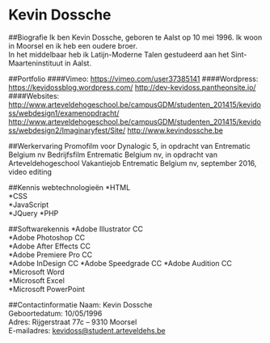 Kevin Dossche
=============

##Biografie
Ik ben Kevin Dossche, geboren te Aalst op 10 mei 1996. Ik woon in Moorsel en ik heb een oudere broer.  
In het middelbaar heb ik Latijn-Moderne Talen gestudeerd aan het Sint-Maarteninstituut in Aalst.

##Portfolio
####Vimeo:
https://vimeo.com/user37385141
####Wordpress:
https://kevidossblog.wordpress.com/
http://dev-kevidoss.pantheonsite.io/
####Websites:
http://www.arteveldehogeschool.be/campusGDM/studenten_201415/kevidoss/webdesign1/examenopdracht/
http://www.arteveldehogeschool.be/campusGDM/studenten_201415/kevidoss/webdesign2/Imaginaryfest/Site/
http://www.kevindossche.be

##Werkervaring
Promofilm voor Dynalogic 5, in opdracht van Entrematic Belgium nv
Bedrijfsfilm Entrematic Belgium nv, in opdracht van Arteveldehogeschool
Vakantiejob Entrematic Belgium nv, september 2016, video editing

##Kennis webtechnologieën
*HTML  
*CSS  
*JavaScript  
*JQuery
*PHP

##Softwarekennis
*Adobe Illustrator CC  
*Adobe Photoshop CC  
*Adobe After Effects CC  
*Adobe Premiere Pro CC  
*Adobe InDesign CC
*Adobe Speedgrade CC
*Adobe Audition CC  
*Microsoft Word  
*Microsoft Excel  
*Microsoft PowerPoint  

##Contactinformatie
Naam: Kevin Dossche  
Geboortedatum: 10/05/1996  
Adres: Rijgerstraat 77c – 9310 Moorsel  
E-mailadres: kevidoss@student.arteveldehs.be

